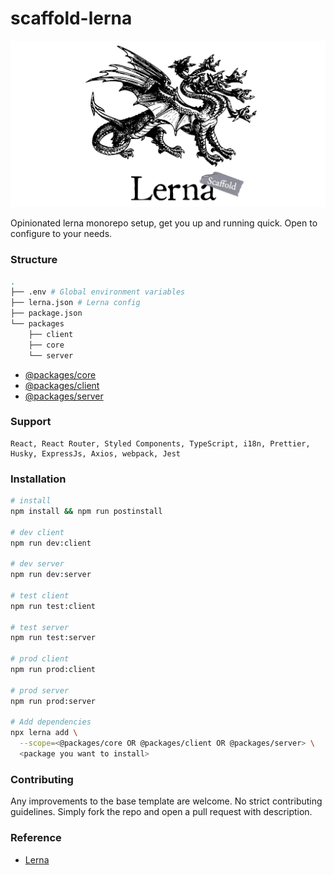 # scaffold-lerna

![Scafffold Lerna](https://github.com/wnyao/assets/blob/main/scafffold-lerna.png)

Opinionated lerna monorepo setup, get you up and running quick. Open to configure to your needs.

### Structure

```bash
.
├── .env # Global environment variables
├── lerna.json # Lerna config
├── package.json
└── packages
    ├── client
    ├── core
    └── server
```

- [@packages/core](./packages/core)
- [@packages/client](./packages/client)
- [@packages/server](./packages/server)

### Support

 ```
 React, React Router, Styled Components, TypeScript, i18n, Prettier, Husky, ExpressJs, Axios, webpack, Jest
 ```

### Installation

```bash
# install
npm install && npm run postinstall

# dev client
npm run dev:client

# dev server
npm run dev:server

# test client
npm run test:client

# test server
npm run test:server

# prod client
npm run prod:client

# prod server
npm run prod:server

# Add dependencies
npx lerna add \
  --scope=<@packages/core OR @packages/client OR @packages/server> \
  <package you want to install>
```

### Contributing

Any improvements to the base template are welcome. No strict contributing guidelines. Simply fork the repo and open a pull request with description.

### Reference

- [Lerna](https://lerna.js.org/)
